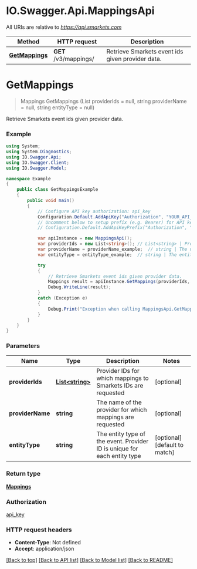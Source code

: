 # IO.Swagger.Api.MappingsApi

All URIs are relative to *https://api.smarkets.com*

Method | HTTP request | Description
------------- | ------------- | -------------
[**GetMappings**](MappingsApi.md#getmappings) | **GET** /v3/mappings/ | Retrieve Smarkets event ids given provider data.

<a name="getmappings"></a>
# **GetMappings**
> Mappings GetMappings (List<string> providerIds = null, string providerName = null, string entityType = null)

Retrieve Smarkets event ids given provider data.

### Example
```csharp
using System;
using System.Diagnostics;
using IO.Swagger.Api;
using IO.Swagger.Client;
using IO.Swagger.Model;

namespace Example
{
    public class GetMappingsExample
    {
        public void main()
        {
            // Configure API key authorization: api_key
            Configuration.Default.AddApiKey("Authorization", "YOUR_API_KEY");
            // Uncomment below to setup prefix (e.g. Bearer) for API key, if needed
            // Configuration.Default.AddApiKeyPrefix("Authorization", "Bearer");

            var apiInstance = new MappingsApi();
            var providerIds = new List<string>(); // List<string> | Provider IDs for which mappings to Smarkets IDs are requested (optional) 
            var providerName = providerName_example;  // string | The name of the provider for which mappings are requested (optional) 
            var entityType = entityType_example;  // string | The entity type of the event. Provider ID is unique for each entity type (optional)  (default to match)

            try
            {
                // Retrieve Smarkets event ids given provider data.
                Mappings result = apiInstance.GetMappings(providerIds, providerName, entityType);
                Debug.WriteLine(result);
            }
            catch (Exception e)
            {
                Debug.Print("Exception when calling MappingsApi.GetMappings: " + e.Message );
            }
        }
    }
}
```

### Parameters

Name | Type | Description  | Notes
------------- | ------------- | ------------- | -------------
 **providerIds** | [**List&lt;string&gt;**](string.md)| Provider IDs for which mappings to Smarkets IDs are requested | [optional] 
 **providerName** | **string**| The name of the provider for which mappings are requested | [optional] 
 **entityType** | **string**| The entity type of the event. Provider ID is unique for each entity type | [optional] [default to match]

### Return type

[**Mappings**](Mappings.md)

### Authorization

[api_key](../README.md#api_key)

### HTTP request headers

 - **Content-Type**: Not defined
 - **Accept**: application/json

[[Back to top]](#) [[Back to API list]](../README.md#documentation-for-api-endpoints) [[Back to Model list]](../README.md#documentation-for-models) [[Back to README]](../README.md)

